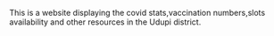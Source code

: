 This is a website displaying the covid stats,vaccination numbers,slots availability and other resources in the Udupi district.


